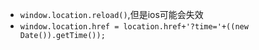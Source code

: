* `window.location.reload()`,但是ios可能会失效
* `window.location.href = location.href+'?time='+((new Date()).getTime());`
